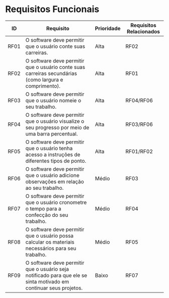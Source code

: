 # Requisitos Funcionais

| ID | Requisito | Prioridade | Requisitos Relacionados |
|----|-----------|------------|---------------------|
|RF01|O software deve permitir que o usuário conte suas carreiras.|Alta| RF02
|RF02|O software deve permitir que o usuário conte suas carreiras secundárias (como largura e comprimento).|Alta| RF01|
|RF03|O software deve permitir que o usuário nomeie o seu trabalho. |Alta | RF04/RF06
|RF04|O software deve permitir que o usuário visualize o seu progresso por meio de uma barra percentual. |Alta | RF03/RF06
|RF05|O software deve permitir que o usuário tenha acesso a instruções de diferentes tipos de ponto. |Alta| RF01/RF02
|RF06|O software deve permitir que o usuário adicione observações em relação ao seu trabalho. |Médio| RF03
|RF07|O software deve permitir que o usuário cronometre o tempo para a confecção do seu trabalho. |Médio| RF04
|RF08|O software deve permitir que o usuário possa calcular os materiais necessários para seu trabalho. |Médio| RF05
|RF09|O software deve permitir que o usuário seja notificado para que ele se sinta motivado em continuar seus projetos. | Baixo| RF07

